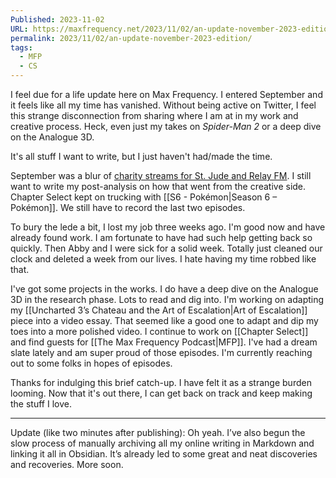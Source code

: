 ```yaml
---
Published: 2023-11-02
URL: https://maxfrequency.net/2023/11/02/an-update-november-2023-edition/
permalink: 2023/11/02/an-update-november-2023-edition/
tags:
  - MFP
  - CS
---
```

I feel due for a life update here on Max Frequency. I entered September and it feels like all my time has vanished. Without being active on Twitter, I feel this strange disconnection from sharing where I am at in my work and creative process. Heck, even just my takes on *Spider-Man 2* or a deep dive on the Analogue 3D.

It's all stuff I want to write, but I just haven't had/made the time.

September was a blur of [charity streams for St. Jude and Relay FM](https://www.youtube.com/playlist?list=PLxCxW3Sbhy5Y-xHm1ZiPAZsO3gZYqYPf7). I still want to write my post-analysis on how that went from the creative side. Chapter Select kept on trucking with [[S6 - Pokémon|Season 6 – Pokémon]]. We still have to record the last two episodes.

To bury the lede a bit, I lost my job three weeks ago. I'm good now and have already found work. I am fortunate to have had such help getting back so quickly. Then Abby and I were sick for a solid week. Totally just cleaned our clock and deleted a week from our lives. I hate having my time robbed like that.

I've got some projects in the works. I do have a deep dive on the Analogue 3D in the research phase. Lots to read and dig into. I'm working on adapting my [[Uncharted 3’s Chateau and the Art of Escalation|Art of Escalation]] piece into a video essay. That seemed like a good one to adapt and dip my toes into a more polished video. I continue to work on [[Chapter Select]] and find guests for [[The Max Frequency Podcast|MFP]]. I've had a dream slate lately and am super proud of those episodes. I'm currently reaching out to some folks in hopes of episodes.

Thanks for indulging this brief catch-up. I have felt it as a strange burden looming. Now that it's out there, I can get back on track and keep making the stuff I love.

---

Update (like two minutes after publishing): Oh yeah. I’ve also begun the slow process of manually archiving all my online writing in Markdown and linking it all in Obsidian. It’s already led to some great and neat discoveries and recoveries. More soon.